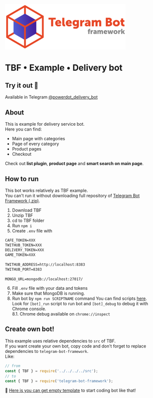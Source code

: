<img src="https://github.com/powerdot/Telegram-Bot-Framework/blob/master/assets/head1-crop-trans.png?raw=true" width=400/>

# TBF • Example • Delivery bot

## Try it out 🚀

Available in Telegram [@powerdot_delivery_bot](https://t.me/powerdot_delivery_bot)

## About

This is example for delivery service bot.  
Here you can find:
* Main page with categories
* Page of every category
* Product pages
* Checkout

Check out **list plugin**, **product page** and **smart search on main page**.

## How to run

This bot works relatively as TBF example.  
You can't run it without downloading full repository of [Telegram Bot Framework (.zip)](https://github.com/powerdot/Telegram-Bot-Framework/archive/refs/heads/master.zip).  
1. Download TBF
2. Unzip TBF
3. cd to TBF folder
4. Run `npm i`
5. Create `.env` file with
```
CAFE_TOKEN=XXX
TWITHUB_TOKEN=XXX
DELIVERY_TOKEN=XXX
GAME_TOKEN=XXX

TWITHUB_ADDRESS=http://localhost:8383
TWITHUB_PORT=8383

MONGO_URL=mongodb://localhost:27017/
```
6. Fill `.env` file with your data and tokens
7. Make sure that MongoDB is running.
8. Run bot by `npm run SCRIPTNAME` command
You can find scripts [here](https://github.com/powerdot/Telegram-Bot-Framework/blob/master/package.json).  
Look for `[bot]_run` script to run bot and `[bot]_debug` to debug it with Chrome console.  
8.1. Chrome debug available on `chrome://inspect`

## Create own bot!

This example uses relative dependencies to `src` of TBF.  
If you want create your own bot, copy code and don't forget to replace dependencies to `telegram-bot-framework`.  
Like:  
```js
// from
const { TBF } = require('../../../../src');
// to
const { TBF } = require('telegram-bot-framework');
```

🕺 [Here is you can get empty template](https://github.com/powerdot/TBF-b-template) to start coding bot like that!
